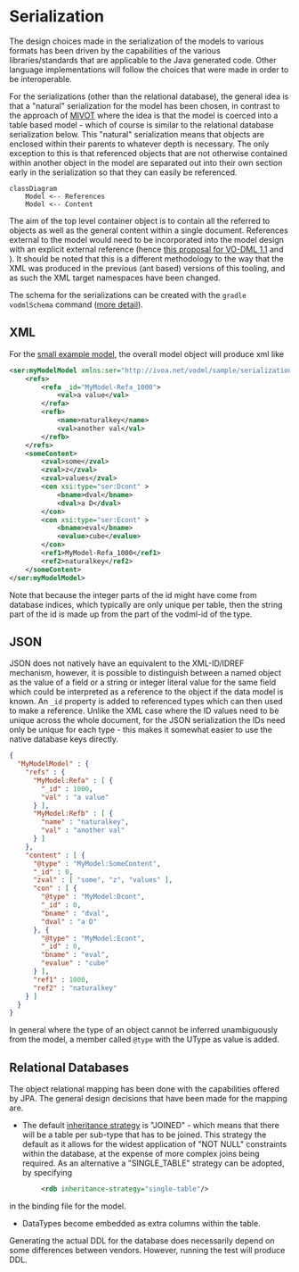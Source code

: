Serialization
=============

The design choices made in the serialization of the models to various formats has been driven by the capabilities
of the various libraries/standards that are applicable to the Java generated code. Other language implementations
will follow the choices that were made in order to be interoperable.

For the serializations (other than the relational database), the general idea is that a "natural" serialization for the model
has been chosen, in contrast to the approach of [MIVOT](https://www.ivoa.net/documents/MIVOT/)
where the idea is that the model is coerced into a table based model - which of course is similar to the relational 
database serialization below. This "natural" serialization means that objects are enclosed within their parents to whatever depth 
is necessary. The only exception to this is that referenced objects that are not otherwise contained within another object in the model are separated out into their own section early in the 
serialization so that they can easily be referenced.

```mermaid
classDiagram
    Model <-- References
    Model <-- Content
```

The aim of the top level container object is to contain all the referred to objects as well as the general content within
a single document. References external to the model would need to be incorporated into the model design with an explicit external reference (hence [this proposal for VO-DML 1.1](https://github.com/ivoa/vo-dml/issues/5) and ). It should be noted that this is a different methodology to the way that the 
XML was produced in the previous (ant based) versions of this tooling, and as such the XML target namespaces have been changed.

The schema for the serializations can be created with the `gradle vodmlSchema` command ([more detail](./Transformers.md#schema)).


## XML

For the [small example model](https://github.com/ivoa/vo-dml/tree/master/models/sample/test/serializationExample.vodsl), the overall model object will produce xml like

```xml
<ser:myModelModel xmlns:ser="http://ivoa.net/vodml/sample/serialization" xmlns:xsi="http://www.w3.org/2001/XMLSchema-instance" >
    <refs>
        <refa _id="MyModel-Refa_1000">
            <val>a value</val>
        </refa>
        <refb>
            <name>naturalkey</name>
            <val>another val</val>
        </refb>
    </refs>
    <someContent>
        <zval>some</zval>
        <zval>z</zval>
        <zval>values</zval>
        <con xsi:type="ser:Dcont" >
            <bname>dval</bname>
            <dval>a D</dval>
        </con>
        <con xsi:type="ser:Econt" >
            <bname>eval</bname>
            <evalue>cube</evalue>
        </con>
        <ref1>MyModel-Refa_1000</ref1>
        <ref2>naturalkey</ref2>
    </someContent>
</ser:myModelModel>
```
Note that because the integer parts of the id might have come from database indices, which 
typically are only unique per table, then the string part of the id is made up from the part of the vodml-id of the type.

## JSON

JSON does not natively have an equivalent to the XML-ID/IDREF mechanism, however, it is possible to distinguish between 
a named object as the value of a field or a string or integer literal value for the same field which could be interpreted
as a reference to the object if the data model is known. An `_id` property is added to referenced types which can then used to make a reference. Unlike the XML case where the ID values need to be unique across the whole document, for the JSON serialization the IDs need only be unique for each type - this makes it somewhat easier to use the native database keys directly.

```json
{
  "MyModelModel" : {
    "refs" : {
      "MyModel:Refa" : [ {
        "_id" : 1000,
        "val" : "a value"
      } ],
      "MyModel:Refb" : [ {
        "name" : "naturalkey",
        "val" : "another val"
      } ]
    },
    "content" : [ {
      "@type" : "MyModel:SomeContent",
      "_id" : 0,
      "zval" : [ "some", "z", "values" ],
      "con" : [ {
        "@type" : "MyModel:Dcont",
        "_id" : 0,
        "bname" : "dval",
        "dval" : "a D"
      }, {
        "@type" : "MyModel:Econt",
        "_id" : 0,
        "bname" : "eval",
        "evalue" : "cube"
      } ],
      "ref1" : 1000,
      "ref2" : "naturalkey"
    } ]
  }
}
```
In general where the type of an object cannot be inferred unambiguously from the model,  a member called `@type` with the UType as value is added.

## Relational Databases
The object relational mapping has been done with the capabilities offered by JPA. The general design 
decisions that have been made for the mapping are.

* The default [inheritance strategy](https://en.wikibooks.org/wiki/Java_Persistence/Inheritance) is "JOINED" - which means that there will be a table per sub-type that has to be joined. This strategy the default as it allows for the widest application of "NOT NULL" constraints within the database, at the expense of more complex joins being required. As an alternative a "SINGLE_TABLE" strategy can be adopted, by specifying 
```xml
        <rdb inheritance-strategy="single-table"/>
```
in the binding file for the model.

* DataTypes become embedded as extra columns within the table.

Generating the actual DDL for the database does necessarily depend on some differences between vendors.
However, running the test will produce DDL.